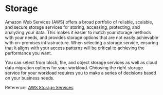 # Storage

Amazon Web Services (AWS) offers a broad portfolio of reliable, scalable, and secure storage services for storing, accessing, protecting, and analyzing your data. This makes it easier to match your storage methods with your needs, and provides storage options that are not easily achievable with on-premises infrastructure. When selecting a storage service, ensuring that it aligns with your access patterns will be critical to achieving the performance you want.  

You can select from block, file, and object storage services as well as cloud data migration options for your workload. Choosing the right storage service for your workload requires you to make a series of decisions based on your business needs.

Reference: [AWS Storage Services](https://docs.aws.amazon.com/whitepapers/latest/aws-overview/storage-services.html)
